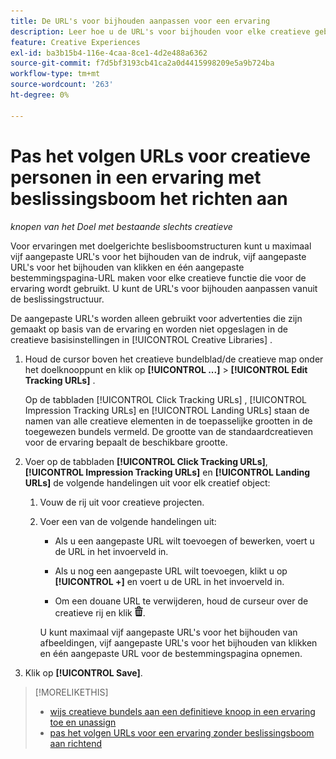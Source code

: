 ```yaml
---
title: De URL's voor bijhouden aanpassen voor een ervaring
description: Leer hoe u de URL's voor bijhouden voor elke creatieve gebruiker aanpast in een ervaring met doelversie van de beslissingstructuur.
feature: Creative Experiences
exl-id: ba3b15b4-116e-4caa-8ce1-4d2e488a6362
source-git-commit: f7d5bf3193cb41ca2a0d4415998209e5a9b724ba
workflow-type: tm+mt
source-wordcount: '263'
ht-degree: 0%

---
```


# Pas het volgen URLs voor creatieve personen in een ervaring met beslissingsboom het richten aan

*knopen van het Doel met bestaande slechts creatieve*

Voor ervaringen met doelgerichte beslisboomstructuren kunt u maximaal vijf aangepaste URL&#39;s voor het bijhouden van de indruk, vijf aangepaste URL&#39;s voor het bijhouden van klikken en één aangepaste bestemmingspagina-URL maken voor elke creatieve functie die voor de ervaring wordt gebruikt. U kunt de URL&#39;s voor bijhouden aanpassen vanuit de beslissingstructuur.

De aangepaste URL&#39;s worden alleen gebruikt voor advertenties die zijn gemaakt op basis van de ervaring en worden niet opgeslagen in de creatieve basisinstellingen in [!UICONTROL Creative Libraries] .

1. Houd de cursor boven het creatieve bundelblad/de creatieve map onder het doelknooppunt en klik op **[!UICONTROL ...]** > **[!UICONTROL Edit Tracking URLs]** .

   Op de tabbladen [!UICONTROL Click Tracking URLs] , [!UICONTROL Impression Tracking URLs] en [!UICONTROL Landing URLs] staan de namen van alle creatieve elementen in de toepasselijke grootten in de toegewezen bundels vermeld. De grootte van de standaardcreatieven voor de ervaring bepaalt de beschikbare grootte.<!-- There's no distinct "Creative Sizes" setting. -->

1. Voer op de tabbladen **[!UICONTROL Click Tracking URLs]**, **[!UICONTROL Impression Tracking URLs]** en **[!UICONTROL Landing URLs]** de volgende handelingen uit voor elk creatief object:

   1. Vouw de rij uit voor creatieve projecten.

   1. Voer een van de volgende handelingen uit:

      * Als u een aangepaste URL wilt toevoegen of bewerken, voert u de URL in het invoerveld in.

      * Als u nog een aangepaste URL wilt toevoegen, klikt u op **[!UICONTROL +]** en voert u de URL in het invoerveld in.

      * Om een douane URL te verwijderen, houd de curseur over de creatieve rij en klik ![ Schrapping ](/help/creative/assets/delete.png " ").

      U kunt maximaal vijf aangepaste URL&#39;s voor het bijhouden van afbeeldingen, vijf aangepaste URL&#39;s voor het bijhouden van klikken en één aangepaste URL voor de bestemmingspagina opnemen.

1. Klik op **[!UICONTROL Save]**.

>[!MORELIKETHIS]
>
>* [ wijs creatieve bundels aan een definitieve knoop in een ervaring toe en unassign ](/help/creative/experiences/experience-assign-creative-bundles.md)
>* [ pas het volgen URLs voor een ervaring zonder beslissingsboom aan richtend ](experience-tracking-urls-no-targeting.md)
